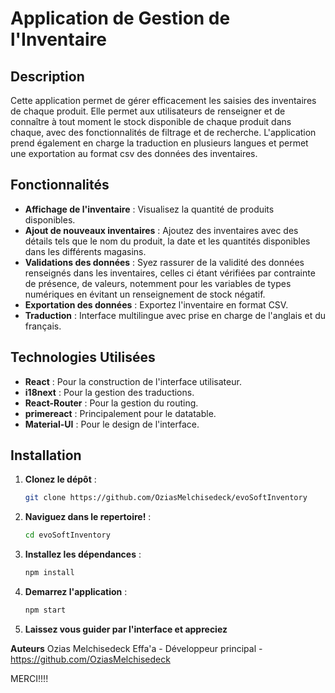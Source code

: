 # Application de Gestion de l'Inventaire

## Description

Cette application permet de gérer efficacement les saisies des inventaires de chaque produit. Elle permet aux utilisateurs de renseigner et de connaître à tout moment le stock disponible de chaque produit dans chaque, avec des fonctionnalités de filtrage et de recherche. L'application prend également en charge la traduction en plusieurs langues et permet une exportation au format csv des données des inventaires.

## Fonctionnalités

- **Affichage de l'inventaire** : Visualisez la quantité de produits disponibles.
- **Ajout de nouveaux inventaires** : Ajoutez des inventaires avec des détails tels que le nom du produit, la date et les quantités disponibles dans les différents magasins.
- **Validations des données** : Syez rassurer de la validité des données renseignés dans les inventaires, celles ci étant vérifiées par contrainte de présence, de valeurs, notemment pour les variables de types numériques en évitant un renseignement de stock négatif.
- **Exportation des données** : Exportez l'inventaire en format CSV.
- **Traduction** : Interface multilingue avec prise en charge de l'anglais et du français.

## Technologies Utilisées

- **React** : Pour la construction de l'interface utilisateur.
- **i18next** : Pour la gestion des traductions.
- **React-Router** : Pour la gestion du routing.
- **primereact** : Principalement pour le datatable.
- **Material-UI** : Pour le design de l'interface.

## Installation

1. **Clonez le dépôt** :

   ```bash
   git clone https://github.com/OziasMelchisedeck/evoSoftInventory
2. **Naviguez dans le repertoire!** :
    ```bash
    cd evoSoftInventory
3. **Installez les dépendances** :
    ```bash
    npm install
4. **Demarrez l'application** :
    ```bash
    npm start
5. **Laissez vous guider par l'interface et appreciez**

**Auteurs**
Ozias Melchisedeck Effa'a - Développeur principal - https://github.com/OziasMelchisedeck

MERCI!!!!